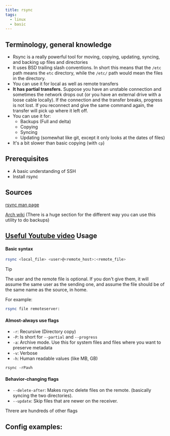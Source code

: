 ```yaml
---
title: rsync
tags:
  - linux
  - basic
---
```

Terminology, general knowledge
---
- Rsync is a really powerful tool for moving, copying, updating, syncing, and backing up files and directories
- It uses BSD trailing slash conventions. In short this means that the `/etc` path means the `etc` directory, while the `/etc/` path would mean the files in the directory.
- You can use it for local as well as remote transfers
- **It has partial transfers.** Suppose you have an unstable connection and sometimes the network drops out (or you have an external drive with a loose cable locally). If the connection and the transfer breaks, progress is not lost. If you reconnect and give the same command again, the transfer will pick up where it left off.
- You can use it for:
	- Backups (Full and delta)
	- Copying
	- Syncing 
	- Updating (somewhat like git, except it only looks at the dates of files)
- It's a bit slower than basic copying (with `cp`)

Prerequisites
---
- A basic understanding of SSH
- Install rsync

Sources
---
[rsync man page](https://linux.die.net/man/1/rsync)

[Arch wiki](https://wiki.archlinux.org/title/Rsync) (There is a huge section for the different way you can use this utility to do backups)

[Useful Youtube video](https://www.youtube.com/watch?v=eifQI5uD6VQ)
Usage
---
#### Basic syntax


```bash
rsync <local_file> <user>@<remote_host>:<remote_file>
```

> [!TIP]
> The user and the remote file is optional. If you don't give them, it will assume the same user as the sending one, and assume the file should be of the same name as the source, in home.

For example:

```bash
rsync file remoteserver:
```

#### Almost-always use flags

- `-r`: Recursive (Directory copy)
- `-P`: Is short for `--partial` and `--progress`
- `-a`: Archive mode. Use this for system files and files where you want to preserve metadata
- `-v`: Verbose
- `-h`: Human readable values (like MB, GB)

```
rsync -rPavh
```
#### Behavior-changing flags

- `--delete-after`: Makes rsync delete files on the remote. (basically syncing the two directories).
- `--update`: Skip files that are newer on the receiver. 

Threre are hundreds of other flags


Config examples:
---